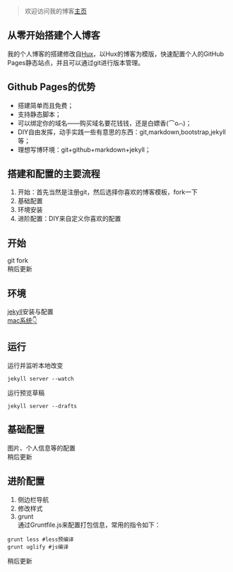 > 欢迎访问我的博客[主页](https://nanalinshero.github.io)
## 从零开始搭建个人博客
我的个人博客的搭建修改自[Hux](http://huxpro.github.io)，以Hux的博客为模版，快速配置个人的GitHub Pages静态站点，并且可以通过git进行版本管理。
## Github Pages的优势
* 搭建简单而且免费；
* 支持静态脚本；
* 可以绑定你的域名——购买域名要花钱钱，还是白嫖香(⌒o⌒)；
* DIY自由发挥，动手实践一些有意思的东西：git,markdown,bootstrap,jekyll等；
* 理想写博环境：git+github+markdown+jekyll；
## 搭建和配置的主要流程
1. 开始：首先当然是注册git，然后选择你喜欢的博客模板，fork一下
2. 基础配置
3. 环境安装
4. 进阶配置：DIY来自定义你喜欢的配置
## 开始
git fork  
稍后更新
## 环境
[jekyll](http://jekyllcn.com/)安装与配置  
[mac系统👇](https://nanalinshero.github.io/2020/10/27/mac-install-jekyll/)
## 运行
运行并监听本地改变
``` 
jekyll server --watch 
```
运行预览草稿
``` 
jekyll server --drafts 
```
## 基础配置
图片、个人信息等的配置  
稍后更新
## 进阶配置
1. 侧边栏导航
2. 修改样式  
3. grunt  
通过Gruntfile.js来配置打包信息，常用的指令如下：  
```
grunt less #less预编译
grunt uglify #js编译

```
稍后更新